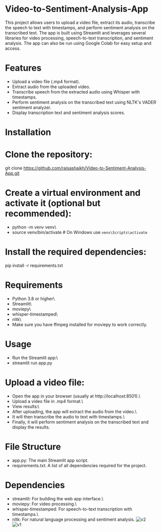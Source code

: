 # Video-to-Sentiment-Analysis-App
This project allows users to upload a video file, extract its audio, transcribe the speech to text with timestamps, and perform sentiment analysis on the transcribed text. The app is built using Streamlit and leverages several libraries for video processing, speech-to-text transcription, and sentiment analysis. The app can also be run using Google Colab for easy setup and access.

# Features
* Upload a video file (.mp4 format).
* Extract audio from the uploaded video.
* Transcribe speech from the extracted audio using Whisper with timestamps.
* Perform sentiment analysis on the transcribed text using NLTK's VADER sentiment analyzer.
* Display transcription text and sentiment analysis scores.
# Installation
# Clone the repository:
 git clone https://github.com/raisashaikh/Video-to-Sentiment-Analysis-App.git
# Create a virtual environment and activate it (optional but recommended):
* python -m venv venv\
* source venv/bin/activate  # On Windows use `venv\Scripts\activate`
# Install the required dependencies:
pip install -r requirements.txt
# Requirements
* Python 3.8 or higher\
* Streamlit\
* moviepy\
* whisper-timestamped\
* nltk\
* Make sure you have ffmpeg installed for moviepy to work correctly.

# Usage
* Run the Streamlit app:\
* streamlit run app.py
# Upload a video file:
* Open the app in your browser (usually at http://localhost:8501).\
* Upload a video file in .mp4 format.\
* View results:\
* After uploading, the app will extract the audio from the video.\
* It will then transcribe the audio to text with timestamps.\
* Finally, it will perform sentiment analysis on the transcribed text and display the results.
# File Structure
* app.py: The main Streamlit app script.
* requirements.txt: A list of all dependencies required for the project.
# Dependencies
* streamlit: For building the web app interface.\
* moviepy: For video processing.\
* whisper-timestamped: For speech-to-text transcription with timestamps.\
* nltk: For natural language processing and sentiment analysis.
![v2](https://github.com/user-attachments/assets/d0d0e171-863e-49c1-85a6-69a15b532014)\
![v1](https://github.com/user-attachments/assets/a7246c8b-420d-4f5b-8d35-b9daea1e8b41)
